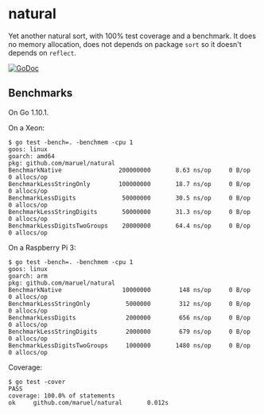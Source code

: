 # natural

Yet another natural sort, with 100% test coverage and a benchmark. It does no
memory allocation, does not depends on package `sort` so it doesn't depends on
`reflect`.

[![GoDoc](https://godoc.org/github.com/maruel/natural?status.svg)](https://godoc.org/github.com/maruel/natural)


## Benchmarks

On Go 1.10.1.

On a Xeon:

```
$ go test -bench=. -benchmem -cpu 1
goos: linux
goarch: amd64
pkg: github.com/maruel/natural
BenchmarkNative                200000000       8.63 ns/op     0 B/op     0 allocs/op
BenchmarkLessStringOnly        100000000       18.7 ns/op     0 B/op     0 allocs/op
BenchmarkLessDigits             50000000       30.5 ns/op     0 B/op     0 allocs/op
BenchmarkLessStringDigits       50000000       31.3 ns/op     0 B/op     0 allocs/op
BenchmarkLessDigitsTwoGroups    20000000       64.4 ns/op     0 B/op     0 allocs/op
```

On a Raspberry Pi 3:

```
$ go test -bench=. -benchmem -cpu 1
goos: linux
goarch: arm
pkg: github.com/maruel/natural
BenchmarkNative                 10000000        148 ns/op     0 B/op      0 allocs/op
BenchmarkLessStringOnly          5000000        312 ns/op     0 B/op      0 allocs/op
BenchmarkLessDigits              2000000        656 ns/op     0 B/op      0 allocs/op
BenchmarkLessStringDigits        2000000        679 ns/op     0 B/op      0 allocs/op
BenchmarkLessDigitsTwoGroups     1000000       1480 ns/op     0 B/op      0 allocs/op
```

Coverage:

```
$ go test -cover
PASS
coverage: 100.0% of statements
ok     github.com/maruel/natural       0.012s
```

